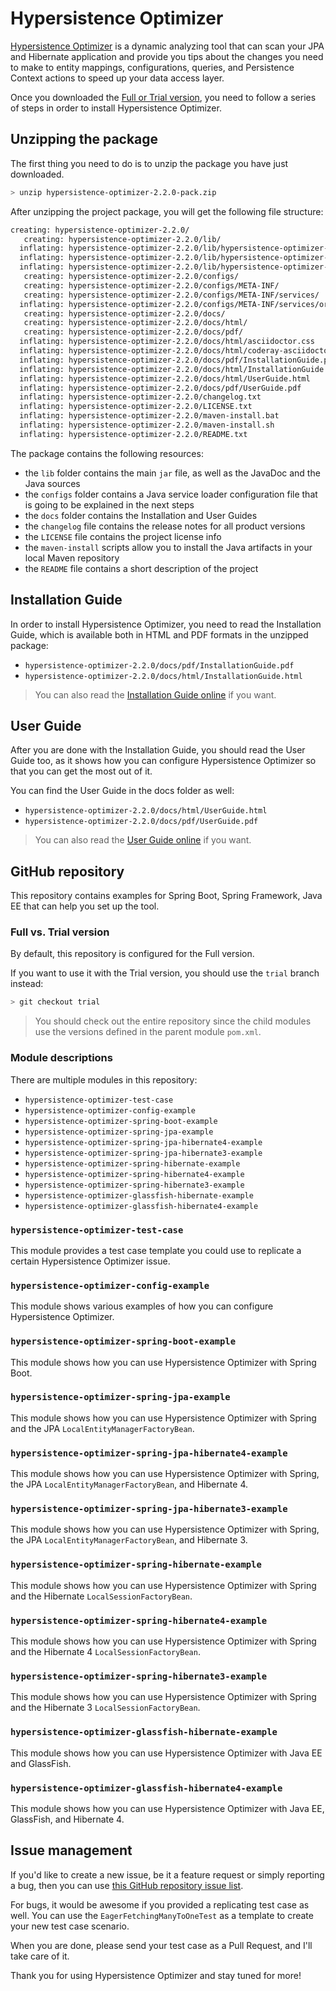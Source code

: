 # Hypersistence Optimizer

[Hypersistence Optimizer](https://vladmihalcea.com/hypersistence-optimizer/) is a dynamic analyzing tool that can scan your JPA and Hibernate application and provide you tips about the changes you need to make to entity mappings, configurations, queries, and Persistence Context actions to speed up your data access layer.

Once you downloaded the [Full or Trial version](https://vladmihalcea.com/hypersistence-optimizer/), you need to follow a series of steps in order to install Hypersistence Optimizer.

## Unzipping the package

The first thing you need to do is to unzip the package you have just downloaded.

```bash
> unzip hypersistence-optimizer-2.2.0-pack.zip
```

After unzipping the project package, you will get the following file structure:

```bash
creating: hypersistence-optimizer-2.2.0/
   creating: hypersistence-optimizer-2.2.0/lib/
  inflating: hypersistence-optimizer-2.2.0/lib/hypersistence-optimizer-2.2.0-javadoc.jar
  inflating: hypersistence-optimizer-2.2.0/lib/hypersistence-optimizer-2.2.0-sources.jar
  inflating: hypersistence-optimizer-2.2.0/lib/hypersistence-optimizer-2.2.0.jar
   creating: hypersistence-optimizer-2.2.0/configs/
   creating: hypersistence-optimizer-2.2.0/configs/META-INF/
   creating: hypersistence-optimizer-2.2.0/configs/META-INF/services/
  inflating: hypersistence-optimizer-2.2.0/configs/META-INF/services/org.hibernate.boot.spi.SessionFactoryBuilderFactory
   creating: hypersistence-optimizer-2.2.0/docs/
   creating: hypersistence-optimizer-2.2.0/docs/html/
   creating: hypersistence-optimizer-2.2.0/docs/pdf/
  inflating: hypersistence-optimizer-2.2.0/docs/html/asciidoctor.css
  inflating: hypersistence-optimizer-2.2.0/docs/html/coderay-asciidoctor.css
  inflating: hypersistence-optimizer-2.2.0/docs/pdf/InstallationGuide.pdf
  inflating: hypersistence-optimizer-2.2.0/docs/html/InstallationGuide.html
  inflating: hypersistence-optimizer-2.2.0/docs/html/UserGuide.html
  inflating: hypersistence-optimizer-2.2.0/docs/pdf/UserGuide.pdf
  inflating: hypersistence-optimizer-2.2.0/changelog.txt
  inflating: hypersistence-optimizer-2.2.0/LICENSE.txt
  inflating: hypersistence-optimizer-2.2.0/maven-install.bat
  inflating: hypersistence-optimizer-2.2.0/maven-install.sh
  inflating: hypersistence-optimizer-2.2.0/README.txt
```

The package contains the following resources:

* the `lib` folder contains the main `jar` file, as well as the JavaDoc and the Java sources
* the `configs` folder contains a Java service loader configuration file that is going to be explained in the next steps
* the `docs` folder contains the Installation and User Guides
* the `changelog` file contains the release notes for all product versions
* the `LICENSE` file contains the project license info
* the `maven-install` scripts allow you to install the Java artifacts in your local Maven repository
* the `README` file contains a short description of the project

## Installation Guide

In order to install Hypersistence Optimizer, you need to read the Installation Guide, which is available both in
HTML and PDF formats in the unzipped package:

* `hypersistence-optimizer-2.2.0/docs/pdf/InstallationGuide.pdf`
* `hypersistence-optimizer-2.2.0/docs/html/InstallationGuide.html`

> You can also read the [Installation Guide online](https://vladmihalcea.com/hypersistence-optimizer/docs/installation-guide/) if you want.

## User Guide

After you are done with the Installation Guide, you should read the User Guide too, as it shows how you can configure
Hypersistence Optimizer so that you can get the most out of it.

You can find the User Guide in the docs folder as well:

* `hypersistence-optimizer-2.2.0/docs/html/UserGuide.html`
* `hypersistence-optimizer-2.2.0/docs/pdf/UserGuide.pdf`

> You can also read the [User Guide online](https://vladmihalcea.com/hypersistence-optimizer/docs/user-guide/) if you want.

## GitHub repository

This repository contains examples for Spring Boot, Spring Framework, Java EE that can help you set up the tool.

### Full vs. Trial version

By default, this repository is configured for the Full version. 

If you want to use it with the Trial version, you should use the `trial` branch instead:

```bash
> git checkout trial
```

> You should check out the entire repository since the child modules use the versions defined in the parent module `pom.xml`.

### Module descriptions

There are multiple modules in this repository:

- `hypersistence-optimizer-test-case`
- `hypersistence-optimizer-config-example`
- `hypersistence-optimizer-spring-boot-example`
- `hypersistence-optimizer-spring-jpa-example`
- `hypersistence-optimizer-spring-jpa-hibernate4-example`
- `hypersistence-optimizer-spring-jpa-hibernate3-example`
- `hypersistence-optimizer-spring-hibernate-example`
- `hypersistence-optimizer-spring-hibernate4-example`
- `hypersistence-optimizer-spring-hibernate3-example`
- `hypersistence-optimizer-glassfish-hibernate-example`
- `hypersistence-optimizer-glassfish-hibernate4-example`

### `hypersistence-optimizer-test-case`

This module provides a test case template you could use to replicate a certain Hypersistence Optimizer issue.

### `hypersistence-optimizer-config-example`

This module shows various examples of how you can configure Hypersistence Optimizer.

### `hypersistence-optimizer-spring-boot-example`

This module shows how you can use Hypersistence Optimizer with Spring Boot.

### `hypersistence-optimizer-spring-jpa-example`

This module shows how you can use Hypersistence Optimizer with Spring and the JPA `LocalEntityManagerFactoryBean`.

### `hypersistence-optimizer-spring-jpa-hibernate4-example`

This module shows how you can use Hypersistence Optimizer with Spring, the JPA `LocalEntityManagerFactoryBean`, and Hibernate 4.

### `hypersistence-optimizer-spring-jpa-hibernate3-example`

This module shows how you can use Hypersistence Optimizer with Spring, the JPA `LocalEntityManagerFactoryBean`, and Hibernate 3.

### `hypersistence-optimizer-spring-hibernate-example`

This module shows how you can use Hypersistence Optimizer with Spring and the Hibernate `LocalSessionFactoryBean`.

### `hypersistence-optimizer-spring-hibernate4-example`

This module shows how you can use Hypersistence Optimizer with Spring and the Hibernate 4 `LocalSessionFactoryBean`.

### `hypersistence-optimizer-spring-hibernate3-example`

This module shows how you can use Hypersistence Optimizer with Spring and the Hibernate 3 `LocalSessionFactoryBean`.

### `hypersistence-optimizer-glassfish-hibernate-example`

This module shows how you can use Hypersistence Optimizer with Java EE and GlassFish.

### `hypersistence-optimizer-glassfish-hibernate4-example`

This module shows how you can use Hypersistence Optimizer with Java EE, GlassFish, and Hibernate 4.

## Issue management

If you'd like to create a new issue, be it a feature request or simply reporting a bug, then you can use [this GitHub repository issue list](https://github.com/vladmihalcea/hypersistence-optimizer/issues).

For bugs, it would be awesome if you provided a replicating test case as well. You can use the `EagerFetchingManyToOneTest` as a template to create your new test case scenario.

When you are done, please send your test case as a Pull Request, and I'll take care of it.

Thank you for using Hypersistence Optimizer and stay tuned for more!

